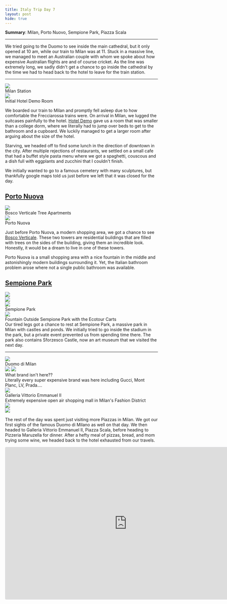 ```yaml
---
title: Italy Trip Day 7
layout: post
hide: true
---
```


**Summary**: Milan, Porto Nuovo, Sempione Park, Piazza Scala

---

We tried going to the Duomo to see inside the main cathedral, but it only opened at 10 am, while our train to Milan was at 11. Stuck in a massive line, we managed to meet an Australian couple with whom we spoke about how expensive Australian flights are and of course cricket. As the line was extremely long, we sadly didn't get a chance to go inside the cathedral by the time we had to head back to the hotel to leave for the train station.

---

<div class="row">
    <div class="5u 12u$(mobile) item">
        <img src="{{'assets/images/blog/italy_trip/day7/milanstation.jpg' | relative_url }}" class="blog-image">
        <figcaption>Milan Station</figcaption>
    </div>
    <div class="7u 12u$(mobile) item">
        <img src="{{'assets/images/blog/italy_trip/day7/smallroom.jpg' | relative_url }}" class="blog-image">
        <figcaption>Initial Hotel Demo Room</figcaption>
    </div>
</div>

We boarded our train to Milan and promptly fell asleep due to how comfortable the Frecciarossa trains were. On arrival in Milan, we lugged the suitcases painfully to the hotel. [Hotel Demo](https://www.google.com/maps/place/Hotel+Demó/@45.4888815,9.2009459,17z/data=!3m1!4b1!4m7!3m6!1s0x4786c6d0a2a631a5:0x2b5e346cdea5fd7!5m1!1s2018-06-26!8m2!3d45.4888778!4d9.2031346) gave us a room that was smaller than a college dorm, where we literally had to jump over beds to get to the bathroom and a cupboard. We luckily managed to get a larger room after arguing about the size of the hotel.

Starving, we headed off to find some lunch in the direction of downtown in the city. After multiple rejections of restaurants, we settled on a small cafe that had a buffet style pasta menu where we got a spaghetti, couscous and a dish full with eggplants and zucchini that I couldn't finish.

We initially wanted to go to a famous cemetery with many sculptures, but thankfully google maps told us just before we left that it was closed for the day.

## [Porto Nuova](https://www.google.com/maps/place/Porta+Nuova/@45.4798911,9.1904072,17z/data=!3m1!4b1!4m7!3m6!1s0x4786c3f8853adc1d:0x192dc3c5f4975b72!5m1!1s2018-06-26!8m2!3d45.4798874!4d9.1925959)

<div class="row">
    <div class="12u 12u$(mobile) item">
        <img src="{{'assets/images/blog/italy_trip/day7/boscoverticale.jpg' | relative_url }}" class="blog-image">
        <figcaption>Bosco Verticale Tree Apartments</figcaption>
    </div>
    <div class="12u 12u$(mobile) item">
        <img src="{{'assets/images/blog/italy_trip/day7/portonuovo.jpg' | relative_url }}" class="blog-image">
        <figcaption>Porto Nuova</figcaption>
    </div>
</div>

Just before Porto Nuova, a modern shopping area, we got a chance to see [Bosco Verticale](). These two towers are residential buildings that are filled with trees on the sides of the building, giving them an incredible look. Honestly, it would be a dream to live in one of these towers. 

Porto Nuova is a small shopping area with a nice fountain in the middle and astonishingly modern buildings surrounding it. Yet, the Italian bathroom problem arose where not a single public bathroom was available.

## [Sempione Park](http://www.wikiwand.com/en/Parco_Sempione)

<div class="personal row">
    <div class="8u 12u$(mobile) item">
        <img src="{{'assets/images/blog/italy_trip/day7/famsempione.jpg' | relative_url }}" class="blog-image">
    </div>
    <div class="4u 12u$(mobile) item">
        <img src="{{'assets/images/blog/italy_trip/day7/famkala.jpg' | relative_url }}" class="blog-image">
    </div>
</div>

<div class="row">
    <div class="6u 12u$(mobile) item">
        <img src="{{'assets/images/blog/italy_trip/day7/sempione.jpg' | relative_url }}" class="blog-image">
        <figcaption>Sempione Park</figcaption>
    </div>
    <div class="6u 12u$(mobile) item">
        <img src="{{'assets/images/blog/italy_trip/day7/ecotourfountain.jpg' | relative_url }}" class="blog-image">
        <figcaption class="margin-bottom">Fountain Outside Sempione Park with the Ecotour Carts</figcaption>
        Our tired legs got a chance to rest at Sempione Park, a massive park in Milan with castles and ponds. We initially tried to go inside the stadium in the park, but a private event prevented us from spending time there. The park also contains Sforzesco Castle, now an art museum that we visited the next day.
    </div>
</div>

---

<div class="row">
    <div class="12u 12u$(mobile) item">
        <img src="{{'assets/images/blog/italy_trip/day7/duomomilan2.jpg' | relative_url }}" class="blog-image">
        <figcaption>Duomo di Milan</figcaption>
    </div>
    <div class="6u 12u$(mobile) item">
        <img src="{{'assets/images/blog/italy_trip/day7/duomomilan1.jpg' | relative_url }}" class="blog-image margin-bottom">
        <img src="{{'assets/images/blog/italy_trip/day7/umberto2.jpg' | relative_url }}" class="blog-image">
        <figcaption>What brand isn't here??</figcaption>
        <div class="figdesc">Literally every super expensive brand was here including Gucci, Mont Planc, LV, Prada....</div>
    </div>
    <div class="6u 12u$(mobile) item">
        <img src="{{'assets/images/blog/italy_trip/day7/umberto1.jpg' | relative_url }}" class="blog-image">
        <figcaption>Galleria Vittorio Emmanuel II</figcaption>
        <div class="figdesc">Extremely expensive open air shopping mall in Milan's Fashion District</div>
    </div>
</div>
<div class="row">
    <div class="6u 12u$(mobile) item">
        <img src="{{'assets/images/blog/italy_trip/day7/famkala2.jpg' | relative_url }}" class="blog-image">
    </div>
    <div class="6u 12u$(mobile) item">
        <img src="{{'assets/images/blog/italy_trip/day7/dinner.jpg' | relative_url }}" class="blog-image">
    </div>
</div>


The rest of the day was spent just visiting more Piazzas in Milan. We got our first sights of the famous Duomo di Milano as well on that day. We then headed to Galleria Vittorio Emmanuel II, Piazza Scala, before heading to Pizzeria Maruzella for dinner. After a hefty meal of pizzas, bread, and mom trying some wine, we headed back to the hotel exhausted from our travels.

<iframe width="800px" height="500px" src="https://tripblan.com/map/italy-trip?maplines=true&day=7&color=f25b53&markercolor=f25b53" style="border: #dddddf 1px solid;  border-radius: 3px;"></iframe>
